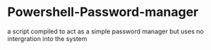 # Powershell-Password-manager
a script compiled to act as a simple password manager but uses no intergration into the system
